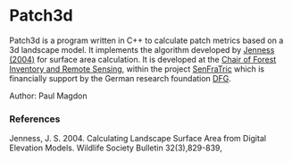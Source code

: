# Patch3d #

Patch3d is a program written in C++ to calculate patch metrics based on a 3d landscape model. It implements the algorithm developed by [Jenness (2004)](http://www.jstor.org/stable/3784807) for surface area calculation. It is developed at the [Chair of Forest Inventory and Remote Sensing](http://www.uni-goettingen.de/en/67094.html), within the project [SenFraTric](http://wwwuser.gwdg.de/~pmagdon/SenFraTric/SenFraTric.html) which is  financially support by the German research foundation [DFG](http://www.dfg.de/en/index.jsp).

Author: Paul Magdon

### References ###
Jenness, J. S. 2004. Calculating Landscape Surface Area from Digital Elevation Models. Wildlife Society Bulletin 32(3),829-839,